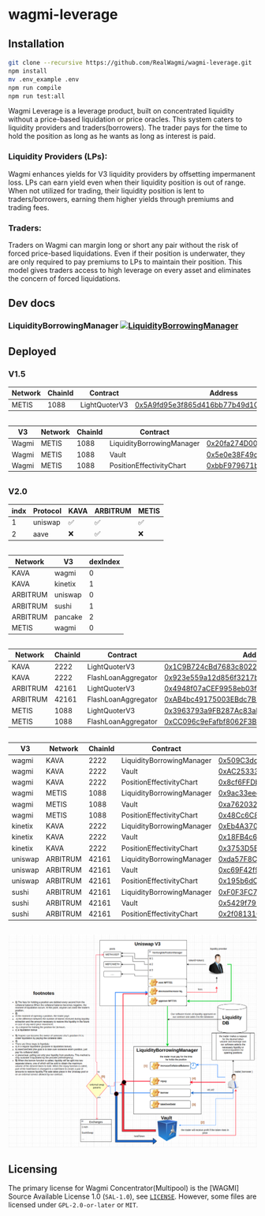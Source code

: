 # wagmi-leverage

## Installation
```bash
git clone --recursive https://github.com/RealWagmi/wagmi-leverage.git
npm install
mv .env_example .env
npm run compile
npm run test:all
```


Wagmi Leverage is a leverage product, built on concentrated liquidity without a price-based liquidation or price oracles. This system caters to liquidity providers and traders(borrowers). The trader pays for the time to hold the position as long as he wants as long as interest is paid.

### Liquidity Providers (LPs): 
Wagmi enhances yields for V3 liquidity providers by offsetting impermanent loss. LPs can earn yield even when their liquidity position is out of range. When not utilized for trading, their liquidity position is lent to traders/borrowers, earning them higher yields through premiums and trading fees​​.

### Traders: 
Traders on Wagmi can margin long or short any pair without the risk of forced price-based liquidations. Even if their position is underwater, they are only required to pay premiums to LPs to maintain their position. This model gives traders access to high leverage on every asset and eliminates the concern of forced liquidations​​.



## Dev docs
### LiquidityBorrowingManager [![LiquidityBorrowingManager](https://img.shields.io/badge/docs-%F0%9F%93%84-yellow)](./docs/LiquidityBorrowingManager.md)

## Deployed

### V1.5

| Network | ChainId | Contract | Address |
|------| ------- | -----| -----|
| METIS | 1088 | LightQuoterV3 | [0x5A9fd95e3f865d416bb77b49d1Cca8109FcAbfE5](https://explorer.metis.io/address/0x5A9fd95e3f865d416bb77b49d1Cca8109FcAbfE5) |

##



| V3 | Network | ChainId | Contract | Address |
|------|------| ------- | -----| -----|
| Wagmi | METIS | 1088 | LiquidityBorrowingManager | [0x20fa274D00fF4917A13cD464FDbB200475B6EaBd](https://explorer.metis.io/address/0x20fa274D00fF4917A13cD464FDbB200475B6EaBd) |
| Wagmi | METIS | 1088 | Vault| [0x5e0e38F49c89D2535D12459a3Cab40dB6D2f7fC9](https://explorer.metis.io/address/0x5e0e38F49c89D2535D12459a3Cab40dB6D2f7fC9) |
| Wagmi | METIS | 1088 | PositionEffectivityChart| [0xbbF979671b95fB27Ab19d817Fc41E6F51D4a9Bf9](https://explorer.metis.io/address/0xbbF979671b95fB27Ab19d817Fc41E6F51D4a9Bf9) |

##

### V2.0

| indx | Protocol | KAVA | ARBITRUM | METIS |
|------| ------- | -----| -----| -----|
| 1 | uniswap | ✅ | ✅ | ✅ |
| 2 | aave | ❌ | ✅ | ❌ |

##

| Network | V3 | dexIndex |
|------| ------- | -----|
| KAVA | wagmi | 0 |
| KAVA | kinetix | 1 |
| ARBITRUM | uniswap | 0 |
| ARBITRUM | sushi | 1 |
| ARBITRUM | pancake | 2 |
| METIS | wagmi | 0 |

##

| Network | ChainId | Contract | Address |
|------| ------- | -----| -----|
| KAVA | 2222 | LightQuoterV3 | [0x1C9B724cBd7683c80226cE35a39F9127950ABb95](https://kavascan.com/address/0x1C9B724cBd7683c80226cE35a39F9127950ABb95) |
| KAVA | 2222 | FlashLoanAggregator | [0x923e559a12d856f3217b715fE98a7a07CabD6Ed7](https://kavascan.com/address/0x923e559a12d856f3217b715fE98a7a07CabD6Ed7) |
| ARBITRUM | 42161 | LightQuoterV3 | [0x4948f07aCEF9958eb03f1F46f5A949594f2dA2D9](https://arbiscan.io/address/0x4948f07aCEF9958eb03f1F46f5A949594f2dA2D9) |
| ARBITRUM | 42161 | FlashLoanAggregator | [0xAB4bc49175003EBdc7BD6bFae4afC700b185FdA9](https://arbiscan.io/address/0xAB4bc49175003EBdc7BD6bFae4afC700b185FdA9) |
| METIS | 1088 | LightQuoterV3 | [0x3963793a9FB287Ac83aE3eAe849Ef35c98E4CE98](https://explorer.metis.io/address/0x3963793a9FB287Ac83aE3eAe849Ef35c98E4CE98) |
| METIS | 1088 | FlashLoanAggregator | [0xCC096c9eFafbf8062F3Bf9894D08E9E912850E1d](https://explorer.metis.io/address/0xCC096c9eFafbf8062F3Bf9894D08E9E912850E1d) |

##

| V3 | Network | ChainId | Contract | Address |
|------|------| ------- | -----| -----|
| wagmi | KAVA | 2222 | LiquidityBorrowingManager | [0x509C3dc2f8e0ED449CEc8c766A9F5A94E1768d80](https://kavascan.com/address/0x509C3dc2f8e0ED449CEc8c766A9F5A94E1768d80) |
| wagmi | KAVA | 2222 | Vault| [0xAC253339AE3C75E2dbAB375Da8Bac9c19B6614f9](https://kavascan.com/address/0xAC253339AE3C75E2dbAB375Da8Bac9c19B6614f9) |
| wagmi | KAVA | 2222 | PositionEffectivityChart| [0x8cf6FFDb1E544348988c151296911beF15A11E2a](https://kavascan.com/address/0x8cf6FFDb1E544348988c151296911beF15A11E2a) |
| wagmi | METIS | 1088 | LiquidityBorrowingManager | [0x9ac33eeccF1c88c4aC13d800D6e5aa4C75C6125c](https://explorer.metis.io/address/0x9ac33eeccF1c88c4aC13d800D6e5aa4C75C6125c) |
| wagmi | METIS| 1088 | Vault| [0xa762032CdB17c262e23639A769EDc7aAE5db3002](https://explorer.metis.io/address/0xa762032CdB17c262e23639A769EDc7aAE5db3002) |
| wagmi | METIS | 1088 | PositionEffectivityChart| [0x48Cc6C8c69662fa3FCd579936041c0C3Ec8DCEE7](https://explorer.metis.io/address/0x48Cc6C8c69662fa3FCd579936041c0C3Ec8DCEE7) |
| kinetix | KAVA | 2222 | LiquidityBorrowingManager | [0xEb4A370Ff9F67080828e21B7395dFA91E38472F4](https://kavascan.com/address/0xEb4A370Ff9F67080828e21B7395dFA91E38472F4) |
| kinetix | KAVA | 2222 | Vault| [0x18FB4c6c62301145384e893Bd71e32a78c4A81D3](https://kavascan.com/address/0x18FB4c6c62301145384e893Bd71e32a78c4A81D3) |
| kinetix | KAVA | 2222 | PositionEffectivityChart| [0x3753D5B59ce749c277e8698fcB2875535781F843](https://kavascan.com/address/0x3753D5B59ce749c277e8698fcB2875535781F843) |
| uniswap | ARBITRUM | 42161 | LiquidityBorrowingManager | [0xda57F8C3466d42D58B505ED9121F348210Ac78A4](https://arbiscan.io/address/0xda57F8C3466d42D58B505ED9121F348210Ac78A4) |
| uniswap | ARBITRUM | 42161 | Vault| [0xc69F42f9aE0f6B6Ae5cF5766Ab47b57f7966EcDA](https://arbiscan.io/address/0xc69F42f9aE0f6B6Ae5cF5766Ab47b57f7966EcDA) |
| uniswap | ARBITRUM | 42161 | PositionEffectivityChart| [0x195b6dC59aDaB228347f4509b7ABd1f530ee88Bb](https://arbiscan.io/address/0x195b6dC59aDaB228347f4509b7ABd1f530ee88Bb) |
| sushi | ARBITRUM | 42161 | LiquidityBorrowingManager | [0xF0F3FC7Da32D49BaB7730142817B2B2111427dc1](https://arbiscan.io/address/0xF0F3FC7Da32D49BaB7730142817B2B2111427dc1) |
| sushi | ARBITRUM | 42161 | Vault| [0x5429f799c11aEF099863a941802073510e83BB1A](https://arbiscan.io/address/0x5429f799c11aEF099863a941802073510e83BB1A) |
| sushi | ARBITRUM | 42161 | PositionEffectivityChart| [0x2f08131C0a668a1224FB21DF177B83B5AF3c6968](https://arbiscan.io/address/0x2f08131C0a668a1224FB21DF177B83B5AF3c6968) |


##

![](1.png "Title")

## Licensing

The primary license for Wagmi Concentrator(Multipool) is the [WAGMI] Source Available License 1.0 (`SAL-1.0`), see [`LICENSE`](./LICENSE.md). However, some files are licensed under `GPL-2.0-or-later` or `MIT`.